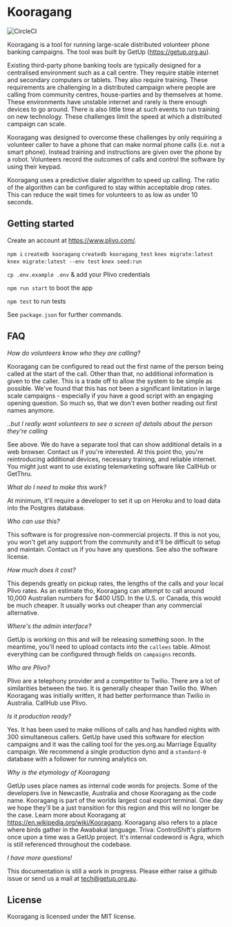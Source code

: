 # Kooragang

![CircleCI](https://circleci.com/gh/GetUp/Kooragang.svg?style=svg&circle-token=977f814119e1508e26039439cf539a5d39355532)

Kooragang is a tool for running large-scale distributed volunteer phone banking campaigns. The tool was built by GetUp (https://getup.org.au).

Existing third-party phone banking tools are typically designed for a centralised environment such as a call centre. They require stable internet and secondary computers or tablets. They also require training. These requirements are challenging in a distributed campaign where people are calling from community centres, house-parties and by themselves at home. These environments have unstable internet and rarely is there enough devices to go around. There is also little time at such events to run training on new technology. These challenges limit the speed at which a distributed campaign can scale.

Kooragang was designed to overcome these challenges by only requiring a volunteer caller to have a phone that can make normal phone calls (i.e. not a smart phone). Instead training and instructions are given over the phone by a robot. Volunteers record the outcomes of calls and control the software by using their keypad.

Kooragang uses a predictive dialer algorithm to speed up calling. The ratio of the algorithm can be configured to stay within acceptable drop rates. This can reduce the wait times for volunteers to as low as under 10 seconds.

## Getting started

Create an account at https://www.plivo.com/.

`npm i`
`createdb kooragang`
`createdb kooragang_test`
`knex migrate:latest`
`knex migrate:latest --env test`
`knex seed:run`

`cp .env.example .env` & add your Plivo credentials

`npm run start` to boot the app

`npm test` to run tests

See `package.json` for further commands.

## FAQ

*How do volunteers know who they are calling?*

Kooragang can be configured to read out the first name of the person being called at the start of the call. Other than that, no additional information is given to the caller. This is a trade off to allow the system to be simple as possible. We've found that this has not been a significant limitation in large scale campaigns - especially if you have a good script with an engaging opening question. So much so, that we don't even bother reading out first names anymore.

*..but I really want volunteers to see a screen of details about the person they're calling*

See above. We do have a separate tool that can show additional details in a web browser. Contact us if you're interested. At this point tho, you're reintroducing additional devices, necessary training, and reliable internet. You might just want to use existing telemarketing software like CallHub or GetThru.

*What do I need to make this work?*

At minimum, it'll require a developer to set it up on Heroku and to load data into the Postgres database.

*Who can use this?*

This software is for progressive non-commercial projects. If this is not you, you won't get any support from the community and it'll be difficult to setup and maintain. Contact us if you have any questions. See also the software license.


*How much does it cost?*

This depends greatly on pickup rates, the lengths of the calls and your local Plivo rates. As an estimate tho, Kooragang can attempt to call around 10,000 Australian numbers for $400 USD. In the U.S. or Canada, this would be much cheaper. It usually works out cheaper than any commercial alternative.

*Where's the admin interface?*

GetUp is working on this and will be releasing something soon. In the meantime, you'll need to upload contacts into the `callees` table. Almost everything can be configured through fields on `campaigns` records.

*Who are Plivo?*

Plivo are a telephony provider and a competitor to Twilio. There are a lot of similarities between the two. It is generally cheaper than Twilio tho. When Kooragang was initially written, it had better performance than Twilio in Australia. CallHub use Plivo.

*Is it production ready?*

Yes. It has been used to make millions of calls and has handled nights with 300 simultaneous callers. GetUp have used this software for election campaigns and it was the calling tool for the yes.org.au Marriage Equality campaign. We recommend a single production dyno and a `standard-0` database with a follower for running analytics on.

*Why is the etymology of Kooragang*

GetUp uses place names as internal code words for projects. Some of the developers live in Newcastle, Australia and chose Kooragang as the code name. Kooragang is part of the worlds largest coal export terminal. One day we hope they'll be a just transition for this region and this will no longer be the case. Learn more about Kooragang at https://en.wikipedia.org/wiki/Kooragang. Kooragang also refers to a place where birds gather in the Awabakal language. Triva: ControlShift's platform once upon a time was a GetUp project. It's internal codeword is Agra, which is still referenced throughout the codebase.

*I have more questions!*

This documentation is still a work in progress. Please either raise a github issue or send us a mail at tech@getup.org.au.

## License
Kooragang is licensed under the MIT license.
